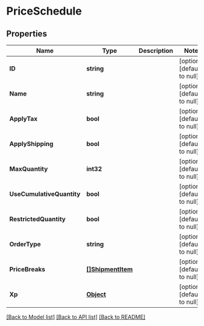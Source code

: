# PriceSchedule

## Properties
Name | Type | Description | Notes
------------ | ------------- | ------------- | -------------
**ID** | **string** |  | [optional] [default to null]
**Name** | **string** |  | [optional] [default to null]
**ApplyTax** | **bool** |  | [optional] [default to null]
**ApplyShipping** | **bool** |  | [optional] [default to null]
**MaxQuantity** | **int32** |  | [optional] [default to null]
**UseCumulativeQuantity** | **bool** |  | [optional] [default to null]
**RestrictedQuantity** | **bool** |  | [optional] [default to null]
**OrderType** | **string** |  | [optional] [default to null]
**PriceBreaks** | [**[]ShipmentItem**](ShipmentItem.md) |  | [optional] [default to null]
**Xp** | [**Object**](object.md) |  | [optional] [default to null]

[[Back to Model list]](../README.md#documentation-for-models) [[Back to API list]](../README.md#documentation-for-api-endpoints) [[Back to README]](../README.md)



